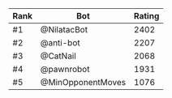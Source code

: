 Rank|Bot|Rating
---|---|---
#1|@NilatacBot|2402
#2|@anti-bot|2207
#3|@CatNail|2068
#4|@pawnrobot|1931
#5|@MinOpponentMoves|1076
